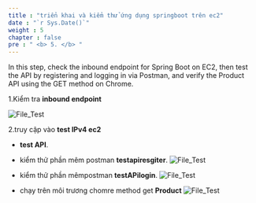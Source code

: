```yaml
---
title : "triển khai và kiểm thử ứng dụng springboot trên ec2"
date : "`r Sys.Date()`"
weight : 5
chapter : false
pre : " <b> 5. </b> "
---
```


In this step, check the inbound endpoint for Spring Boot on EC2, then test the API by registering and logging in via Postman, and verify the Product API using the GET method on Chrome.

1.Kiểm tra **inbound endpoint**

![File_Test](/images/5/allowinbound-rulesspringboot.png)

2.truy cập vào **test IPv4 ec2**
 +  **test API**.
 + kiểm thử phần mêm postman **testapiresgiter**.
![File_Test](/images/5/TestAPiRegister.png)

 + kiểm thử phần mêmpostman **testAPilogin**.
![File_Test](/images/5/testApilogin.png)
 + chạy trên môi trương chomre method get **Product**
![File_Test](/images/5/testcacAPideploy.png)

